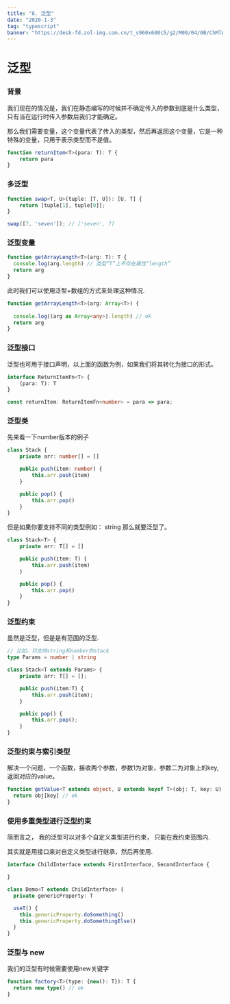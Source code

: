 ```yaml
---
title: "8. 泛型"
date: "2020-1-3"
tag: "typescript"
banner: "https://desk-fd.zol-img.com.cn/t_s960x600c5/g2/M00/04/0B/ChMlWl0-oHmIDZvqAAdz3RsOKEYAAMMNwPQhEkAB3P1417.jpg"
---
```


# 泛型

### 背景
我们现在的情况是，我们在静态编写的时候并不确定传入的参数到底是什么类型，只有当在运行时传入参数后我们才能确定。

那么我们需要变量，这个变量代表了传入的类型，然后再返回这个变量，它是一种特殊的变量，只用于表示类型而不是值。

```ts
function returnItem<T>(para: T): T {
    return para
}
```

### 多泛型
```ts
function swap<T, U>(tuple: [T, U]): [U, T] {
    return [tuple[1], tuple[0]];
}

swap([7, 'seven']); // ['seven', 7]
```

### 泛型变量

```ts
function getArrayLength<T>(arg: T): T {
  console.log(arg.length) // 类型“T”上不存在属性“length”
  return arg
}
```
此时我们可以使用泛型+数组的方式来处理这种情况.
```ts
function getArrayLength<T>(arg: Array<T>) {
  
  console.log((arg as Array<any>).length) // ok
  return arg
}
```

### 泛型接口
泛型也可用于接口声明，以上面的函数为例，如果我们将其转化为接口的形式。
```ts
interface ReturnItemFn<T> {
    (para: T): T
}

const returnItem: ReturnItemFn<number> = para => para;
```

### 泛型类
先来看一下number版本的例子
```ts
class Stack {
    private arr: number[] = []

    public push(item: number) {
        this.arr.push(item)
    }

    public pop() {
        this.arr.pop()
    }
}
```
但是如果你要支持不同的类型例如： string 那么就要泛型了。
```ts
class Stack<T> {
    private arr: T[] = []

    public push(item: T) {
        this.arr.push(item)
    }

    public pop() {
        this.arr.pop()
    }
}
```

### 泛型约束
虽然是泛型，但是是有范围的泛型.
```ts
// 比如，只支持string和number的stack
type Params = number | string

class Stack<T extends Params> {
    private arr: T[] = [];

    public push(item:T) {
        this.arr.push(item);
    } 

    public pop() {
        this.arr.pop();
    }
}
```

### 泛型约束与索引类型
解决一个问题，一个函数，接收两个参数，参数1为对象，参数二为对象上的key, 返回对应的value。
```ts
function getValue<T extends object, U extends keyof T>(obj: T, key: U) {
  return obj[key] // ok
}
```

### 使用多重类型进行泛型约束
简而言之， 我的泛型可以对多个自定义类型进行约束， 只能在我约束范围内.

其实就是用接口来对自定义类型进行继承，然后再使用.
```ts
interface ChildInterface extends FirstInterface, SecondInterface {

}

class Demo<T extends ChildInterface> {
  private genericProperty: T

  useT() {
    this.genericProperty.doSomething()
    this.genericProperty.doSomethingElse()
  }
}
```

### 泛型与 new
我们的泛型有时候需要使用new关键字
```ts
function factory<T>(type: {new(): T}): T {
  return new type() // ok
}
```